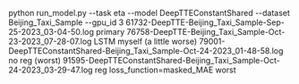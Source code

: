 python run_model.py --task eta --model DeepTTEConstantShared --dataset Beijing_Taxi_Sample --gpu_id 3
61732-DeepTTE-Beijing_Taxi_Sample-Sep-25-2023_03-04-50.log primary
76758-DeepTTE-Beijing_Taxi_Sample-Oct-23-2023_07-28-07.log LSTM myself (a little worse)
79001-DeepTTEConstantShared-Beijing_Taxi_Sample-Oct-24-2023_01-48-58.log no reg (worst)
91595-DeepTTEConstantShared-Beijing_Taxi_Sample-Oct-24-2023_03-29-47.log reg loss_function=masked_MAE worst